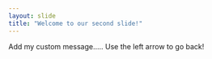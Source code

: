 ```yaml
---
layout: slide
title: "Welcome to our second slide!"
---
```

Add my custom message.....
Use the left arrow to go back!
